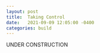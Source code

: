```yaml
---
layout: post
title:  Taking Control
date:   2021-09-09 12:05:00 -0400
categories: build
---
```


UNDER CONSTRUCTION